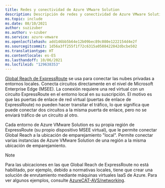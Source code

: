 ```yaml
---
title: Redes y conectividad de Azure VMware Solution
description: Descripción de redes y conectividad de Azure VMware Solution.
ms.topic: include
ms.date: 08/10/2021
author: suzizuber
ms.author: v-szuber
ms.service: azure-vmware
ms.openlocfilehash: add146bb5b64e12b09bec89c080e1222154d4e2f
ms.sourcegitcommit: 1d56a3ff255f1f72c6315a0588422842dbcbe502
ms.translationtype: HT
ms.contentlocale: es-ES
ms.lasthandoff: 10/06/2021
ms.locfileid: "129638353"
---
```

<!-- Used in articles\azure-vmware\introduction.md and articles\azure-vmware\concepts-networking.md 

articles\azure-vmware\includes\azure-vmware-solution-networking-description.md

-->

[Global Reach de ExpressRoute](../../expressroute/expressroute-global-reach.md) se usa para conectar las nubes privadas a entornos locales. Conecta circuitos directamente en el nivel de Microsoft Enterprise Edge (MSEE). La conexión requiere una red virtual con un circuito ExpressRoute en el entorno local en su suscripción.  El motivo es que las puertas de enlace de red virtual (puertas de enlace de ExpressRoute) no pueden hacer transitar el tráfico, lo que significa que puede conectar dos circuitos a la misma puerta de enlace, pero no se enviará tráfico de un circuito al otro.

Cada entorno de Azure VMware Solution es su propia región de ExpressRoute (su propio dispositivo MSEE virtual), que le permite conectar Global Reach a la ubicación de emparejamiento "local".  Permite conectar varias instancias de Azure VMware Solution de una región a la misma ubicación de emparejamiento. 

>[!NOTE]
>Para las ubicaciones en las que Global Reach de ExpressRoute no está habilitado, por ejemplo, debido a normativas locales, tiene que crear una solución de enrutamiento mediante máquinas virtuales IaaS de Azure. Para ver algunos ejemplos, consulte [AzureCAT-AVS/networking](https://github.com/Azure/AzureCAT-AVS/tree/main/networking).

